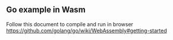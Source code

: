 ## Go example in Wasm

Follow this document to compile and run in browser
<https://github.com/golang/go/wiki/WebAssembly#getting-started>
